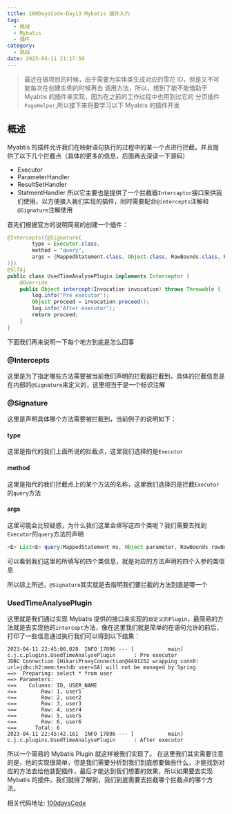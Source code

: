 ```yaml
---
title: 100DaysCode-Day13 Mybatis 插件入门
tag:
  - 挑战
  - Mybatis
  - 插件
category:
  - 挑战
date: 2023-04-11 21:17:59
---
```


> 最近在做项目的时候，由于需要为实体类生成对应的雪花 ID，但是又不可能每次在创建实例的时候再去
> 调用方法，所以，想到了能不能借助于 Myabtis 的插件来实现，因为在之前的工作过程中也用到过它的
> 分页插件`PageHelper`,所以接下来将要学习以下 Myabtis 的插件开发

## 概述

Myabtis 的插件允许我们在映射语句执行的过程中的某一个点进行拦截，并且提供了以下几个拦截点（具体的更多的信息，后面再去深读一下源码）

- Executor
- ParameterHandler
- ResultSetHandler
- StatmentHandler
  所以它主要也是提供了一个拦截器`Intercaptor`接口来供我们使用，以方便接入我们实现的插件，同时需要配合`@intercepts`注解和`@Signature`注解使用

首先们根据官方的说明简易的创建一个插件：

```java
@Intercepts({@Signature(
        type = Executor.class,
        method = "query",
        args = {MappedStatement.class, Object.class, RowBounds.class, ResultHandler.class}
)})
@Slf4j
public class UsedTimeAnalysePlugin implements Interceptor {
    @Override
    public Object intercept(Invocation invocation) throws Throwable {
        log.info("Pre executor");
        Object proceed = invocation.proceed();
        log.info("After executor");
        return proceed;
    }
}
```

下面我们再来说明一下每个地方到底是怎么回事

### @Intercepts

这里是为了指定哪些方法需要被当前我们声明的拦截器拦截到，具体的拦截信息是在内部的`@Signature`来定义的，这里相当于是一个标识注解

### @Signature

这里是声明具体哪个方法需要被拦截到，当前例子的说明如下：

#### type

这里是指代的我们上面所说的拦截点，这里我们选择的是`Executor`

#### method

这里是指代的我们拦截点上的某个方法的名称，这里我们选择的是拦截`Executor`的`query`方法

#### args

这里可能会比较疑惑，为什么我们这里会填写这四个类呢？我们需要去找到`Executor`的`query`方法的声明

```java
<E> List<E> query(MappedStatement ms, Object parameter, RowBounds rowBounds, ResultHandler resultHandler) throws SQLException;
```

可以看到我们这里的所填写的四个类信息，就是对应的方法声明的四个入参的类信息

所以综上所述，`@Signature`其实就是去指明我们要拦截的方法到底是哪一个

### UsedTimeAnalysePlugin

这里就是我们通过实现 Mybatis 提供的接口来实现的`自定义的Plugin`，最简易的方法就是去实现他的`intercept`方法，像在这里我们就是简单的在语句允许的前后，打印了一些信息通过执行我们可以得到以下结果：

```console
2023-04-11 22:45:00.028  INFO 17896 --- [           main] c.j.c.plugins.UsedTimeAnalysePlugin      : Pre executor
JDBC Connection [HikariProxyConnection@4491252 wrapping conn0: url=jdbc:h2:mem:testdb user=SA] will not be managed by Spring
==>  Preparing: select * from user
==> Parameters:
<==    Columns: ID, USER_NAME
<==        Row: 1, user1
<==        Row: 2, user2
<==        Row: 3, user3
<==        Row: 4, user4
<==        Row: 5, user5
<==        Row: 6, user6
<==      Total: 6
2023-04-11 22:45:42.161  INFO 17896 --- [           main] c.j.c.plugins.UsedTimeAnalysePlugin      : After executor
```

所以一个简易的 Mybatis Plugin 就这样被我们实现了。
在这里我们其实需要注意的是，他的实现很简单，但是我们需要分析到我们到底想要做些什么，才能找到对应的方法去给他装配插件，最后才能达到我们想要的效果，所以如果要去实现 Mybatis 的插件，我们就得了解到，我们到底需要去拦截哪个拦截点的哪个方法。

相关代码地址:
[100daysCode](https://github.com/dgjungleP/100days-code-round1)
